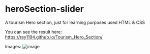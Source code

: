 # heroSection-slider
 A tourism Hero section, just for learning purposes
 used HTML & CSS

You can see the result here: https://rey1194.github.io/Tourism_Hero_Section/

 Images:
 ![image](https://user-images.githubusercontent.com/68441783/198366028-104e6ddf-6886-4c31-a2bc-5b01c80dfe4f.png)

